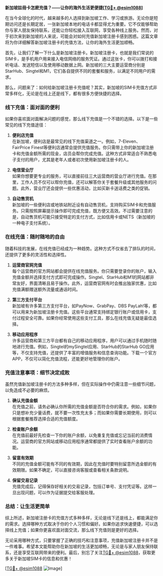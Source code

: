 **新加坡註冊卡怎麽充值？——让你的海外生活更便捷[[TG💪+ @esim1088](https://t.me/s/esim1088)]**

在当今全球化的时代，越来越多的人选择到新加坡工作、学习或旅游。无论你是短期访问还是长期定居，一张新加坡本地的电话卡都显得尤为重要。它不仅能够帮助你与家人朋友保持联系，还能让你轻松接入互联网，享受各种线上服务。然而，对于初次来到新加坡的人来说，可能会对如何充值新加坡注册卡感到困惑。这篇文章将为你详细解答新加坡注册卡的充值方法，让你的海外生活更加顺畅。

首先，让我们了解一下什么是新加坡注册卡。新加坡注册卡，也就是我们常说的SIM卡，是手机用户用来接入电信网络的服务凭证。通过这张卡，你可以拨打和接听电话、发送短信以及使用移动数据上网。新加坡的三大主要运营商分别是StarHub、Singtel和M1，它们各自提供不同的套餐和服务，以满足不同用户的需求。

那么，问题来了：如何给新加坡注册卡充值呢？其实，新加坡的SIM卡充值方式非常多样化，无论是在线上还是线下，都有很多方便快捷的选择。

### 线下充值：面对面的便利

如果你喜欢面对面解决问题的感觉，那么线下充值是一个不错的选择。以下是一些常见的线下充值途径：

1. **便利店充值**  
   在新加坡，便利店是最常见的线下充值渠道之一。例如，7-Eleven、FairPrice Finest等便利店通常会提供充值服务。你只需带上你的新加坡注册卡和充值金额所需的现金，店员会帮你完成充值。这种方式非常适合不熟悉电子支付的用户，尤其是老年人或者初次使用新加坡注册卡的人。

2. **电信营业厅**  
   如果你想要更专业的服务，可以直接前往三大运营商的营业厅进行充值。在那里，工作人员不仅可以帮你充值，还可以解答你关于套餐升级或其他服务的问题。此外，营业厅还会提供一些优惠活动，比如买新卡送话费之类的促销。

3. **自动售货机**  
   新加坡的一些便利店或地铁站附近设有自动售货机，支持购买SIM卡和充值服务。只需按照屏幕提示操作即可完成充值，既方便又高效。不过需要注意的是，自动售货机可能只接受特定的支付方式，比如信用卡或NETS（新加坡的一种电子支付系统）。

### 在线充值：随时随地的自由

随着科技的发展，在线充值已经成为一种趋势。这种方式不仅省去了排队的时间，还提供了更多的灵活性和选择性。

1. **运营商官网充值**  
   每个运营商的官方网站都会提供在线充值服务。你只需要登录你的账户，输入充值金额并选择支付方式即可完成操作。Singtel、StarHub和M1的网站都非常友好，界面清晰且易于操作。此外，运营商官网有时会推出独家优惠，比如充值满额赠送额外流量或通话时间。

2. **第三方支付平台**  
   新加坡有许多第三方支付平台，如PayNow、GrabPay、DBS PayLah!等，都可以用来为新加坡注册卡充值。这些平台通常支持绑定银行账户或信用卡，支付过程安全可靠。如果你经常使用这些支付工具，那么在线充值无疑是最佳选择。

3. **移动应用程序**  
   许多运营商和第三方平台都有自己的移动应用程序，用户可以通过手机随时随地进行充值。例如，Singtel的mySingtel应用、StarHub的StarHub GO应用等，不仅支持充值，还提供了丰富的增值服务和信息查询功能。下载一个官方APP，不仅可以简化充值流程，还能更好地管理你的账户。

### 充值注意事项：细节决定成败

虽然充值新加坡注册卡的方法多种多样，但在实际操作中仍需注意一些细节问题，以免造成不必要的麻烦。

1. **确认充值金额**  
   在充值之前，请务必确认你所需的充值金额是否符合你的需求。例如，如果你只是想补充少量话费，就不要一次性充太多；而如果你需要长期使用，则可以根据套餐推荐选择合适的充值额度。

2. **检查账户余额**  
   在充值前最好先检查一下你的账户余额，以免重复充值或忘记当前的消费情况。运营商的官方网站或移动应用程序通常都提供了实时查看账户余额的功能。

3. **留意有效期**  
   不同的充值金额可能有不同的有效期，因此在充值时要特别留意所选金额的有效期限。如果不确定，可以直接咨询客服或查看相关条款说明。

4. **保留交易记录**  
   充值完成后，记得保存好相关的交易记录，包括订单号、支付凭证等。这样一旦出现问题，可以作为证据提交给客服处理。

### 总结：让生活更简单

综上所述，新加坡注册卡的充值方式多种多样，无论是线下还是线上，都能满足你的需求。选择哪种方式取决于你的个人习惯和偏好。如果你追求快速便捷，可以选择线上充值；如果你更喜欢面对面交流，那么线下充值则是更好的选择。

无论采用哪种方式，只要掌握了正确的技巧和注意事项，充值新加坡注册卡并不是一件难事。希望本文能帮助你在新加坡的生活更加顺畅，无论是与家人朋友保持联系，还是享受互联网带来的便利。最后，别忘了关注[TG💪+ @esim1088](https://t.me/s/esim1088)，获取更多关于新加坡SIM卡的信息和优惠！

[[TG💪+ @esim1088](https://t.me/s/esim1088) ![Image](https://i.postimg.cc/4NQfJmqS/Snipaste-2025-05-13-00-14-12.png)]